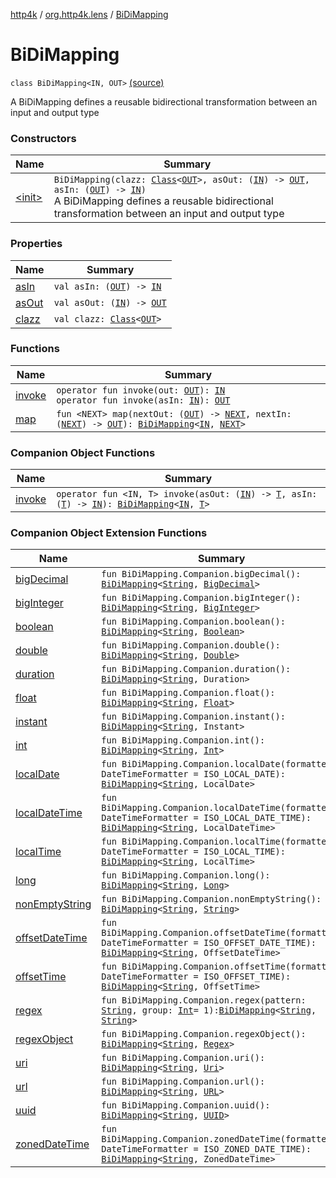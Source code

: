 [http4k](../../index.md) / [org.http4k.lens](../index.md) / [BiDiMapping](./index.md)

# BiDiMapping

`class BiDiMapping<IN, OUT>` [(source)](https://github.com/http4k/http4k/blob/master/http4k-core/src/main/kotlin/org/http4k/lens/BiDiMapping.kt#L28)

A BiDiMapping defines a reusable bidirectional transformation between an input and output type

### Constructors

| Name | Summary |
|---|---|
| [&lt;init&gt;](-init-.md) | `BiDiMapping(clazz: `[`Class`](http://docs.oracle.com/javase/6/docs/api/java/lang/Class.html)`<`[`OUT`](index.md#OUT)`>, asOut: (`[`IN`](index.md#IN)`) -> `[`OUT`](index.md#OUT)`, asIn: (`[`OUT`](index.md#OUT)`) -> `[`IN`](index.md#IN)`)`<br>A BiDiMapping defines a reusable bidirectional transformation between an input and output type |

### Properties

| Name | Summary |
|---|---|
| [asIn](as-in.md) | `val asIn: (`[`OUT`](index.md#OUT)`) -> `[`IN`](index.md#IN) |
| [asOut](as-out.md) | `val asOut: (`[`IN`](index.md#IN)`) -> `[`OUT`](index.md#OUT) |
| [clazz](clazz.md) | `val clazz: `[`Class`](http://docs.oracle.com/javase/6/docs/api/java/lang/Class.html)`<`[`OUT`](index.md#OUT)`>` |

### Functions

| Name | Summary |
|---|---|
| [invoke](invoke.md) | `operator fun invoke(out: `[`OUT`](index.md#OUT)`): `[`IN`](index.md#IN)<br>`operator fun invoke(asIn: `[`IN`](index.md#IN)`): `[`OUT`](index.md#OUT) |
| [map](map.md) | `fun <NEXT> map(nextOut: (`[`OUT`](index.md#OUT)`) -> `[`NEXT`](map.md#NEXT)`, nextIn: (`[`NEXT`](map.md#NEXT)`) -> `[`OUT`](index.md#OUT)`): `[`BiDiMapping`](./index.md)`<`[`IN`](index.md#IN)`, `[`NEXT`](map.md#NEXT)`>` |

### Companion Object Functions

| Name | Summary |
|---|---|
| [invoke](invoke.md) | `operator fun <IN, T> invoke(asOut: (`[`IN`](invoke.md#IN)`) -> `[`T`](invoke.md#T)`, asIn: (`[`T`](invoke.md#T)`) -> `[`IN`](invoke.md#IN)`): `[`BiDiMapping`](./index.md)`<`[`IN`](invoke.md#IN)`, `[`T`](invoke.md#T)`>` |

### Companion Object Extension Functions

| Name | Summary |
|---|---|
| [bigDecimal](../big-decimal.md) | `fun BiDiMapping.Companion.bigDecimal(): `[`BiDiMapping`](./index.md)`<`[`String`](https://kotlinlang.org/api/latest/jvm/stdlib/kotlin/-string/index.html)`, `[`BigDecimal`](http://docs.oracle.com/javase/6/docs/api/java/math/BigDecimal.html)`>` |
| [bigInteger](../big-integer.md) | `fun BiDiMapping.Companion.bigInteger(): `[`BiDiMapping`](./index.md)`<`[`String`](https://kotlinlang.org/api/latest/jvm/stdlib/kotlin/-string/index.html)`, `[`BigInteger`](http://docs.oracle.com/javase/6/docs/api/java/math/BigInteger.html)`>` |
| [boolean](../boolean.md) | `fun BiDiMapping.Companion.boolean(): `[`BiDiMapping`](./index.md)`<`[`String`](https://kotlinlang.org/api/latest/jvm/stdlib/kotlin/-string/index.html)`, `[`Boolean`](https://kotlinlang.org/api/latest/jvm/stdlib/kotlin/-boolean/index.html)`>` |
| [double](../double.md) | `fun BiDiMapping.Companion.double(): `[`BiDiMapping`](./index.md)`<`[`String`](https://kotlinlang.org/api/latest/jvm/stdlib/kotlin/-string/index.html)`, `[`Double`](https://kotlinlang.org/api/latest/jvm/stdlib/kotlin/-double/index.html)`>` |
| [duration](../duration.md) | `fun BiDiMapping.Companion.duration(): `[`BiDiMapping`](./index.md)`<`[`String`](https://kotlinlang.org/api/latest/jvm/stdlib/kotlin/-string/index.html)`, Duration>` |
| [float](../float.md) | `fun BiDiMapping.Companion.float(): `[`BiDiMapping`](./index.md)`<`[`String`](https://kotlinlang.org/api/latest/jvm/stdlib/kotlin/-string/index.html)`, `[`Float`](https://kotlinlang.org/api/latest/jvm/stdlib/kotlin/-float/index.html)`>` |
| [instant](../instant.md) | `fun BiDiMapping.Companion.instant(): `[`BiDiMapping`](./index.md)`<`[`String`](https://kotlinlang.org/api/latest/jvm/stdlib/kotlin/-string/index.html)`, Instant>` |
| [int](../int.md) | `fun BiDiMapping.Companion.int(): `[`BiDiMapping`](./index.md)`<`[`String`](https://kotlinlang.org/api/latest/jvm/stdlib/kotlin/-string/index.html)`, `[`Int`](https://kotlinlang.org/api/latest/jvm/stdlib/kotlin/-int/index.html)`>` |
| [localDate](../local-date.md) | `fun BiDiMapping.Companion.localDate(formatter: DateTimeFormatter = ISO_LOCAL_DATE): `[`BiDiMapping`](./index.md)`<`[`String`](https://kotlinlang.org/api/latest/jvm/stdlib/kotlin/-string/index.html)`, LocalDate>` |
| [localDateTime](../local-date-time.md) | `fun BiDiMapping.Companion.localDateTime(formatter: DateTimeFormatter = ISO_LOCAL_DATE_TIME): `[`BiDiMapping`](./index.md)`<`[`String`](https://kotlinlang.org/api/latest/jvm/stdlib/kotlin/-string/index.html)`, LocalDateTime>` |
| [localTime](../local-time.md) | `fun BiDiMapping.Companion.localTime(formatter: DateTimeFormatter = ISO_LOCAL_TIME): `[`BiDiMapping`](./index.md)`<`[`String`](https://kotlinlang.org/api/latest/jvm/stdlib/kotlin/-string/index.html)`, LocalTime>` |
| [long](../long.md) | `fun BiDiMapping.Companion.long(): `[`BiDiMapping`](./index.md)`<`[`String`](https://kotlinlang.org/api/latest/jvm/stdlib/kotlin/-string/index.html)`, `[`Long`](https://kotlinlang.org/api/latest/jvm/stdlib/kotlin/-long/index.html)`>` |
| [nonEmptyString](../non-empty-string.md) | `fun BiDiMapping.Companion.nonEmptyString(): `[`BiDiMapping`](./index.md)`<`[`String`](https://kotlinlang.org/api/latest/jvm/stdlib/kotlin/-string/index.html)`, `[`String`](https://kotlinlang.org/api/latest/jvm/stdlib/kotlin/-string/index.html)`>` |
| [offsetDateTime](../offset-date-time.md) | `fun BiDiMapping.Companion.offsetDateTime(formatter: DateTimeFormatter = ISO_OFFSET_DATE_TIME): `[`BiDiMapping`](./index.md)`<`[`String`](https://kotlinlang.org/api/latest/jvm/stdlib/kotlin/-string/index.html)`, OffsetDateTime>` |
| [offsetTime](../offset-time.md) | `fun BiDiMapping.Companion.offsetTime(formatter: DateTimeFormatter = ISO_OFFSET_TIME): `[`BiDiMapping`](./index.md)`<`[`String`](https://kotlinlang.org/api/latest/jvm/stdlib/kotlin/-string/index.html)`, OffsetTime>` |
| [regex](../regex.md) | `fun BiDiMapping.Companion.regex(pattern: `[`String`](https://kotlinlang.org/api/latest/jvm/stdlib/kotlin/-string/index.html)`, group: `[`Int`](https://kotlinlang.org/api/latest/jvm/stdlib/kotlin/-int/index.html)` = 1): `[`BiDiMapping`](./index.md)`<`[`String`](https://kotlinlang.org/api/latest/jvm/stdlib/kotlin/-string/index.html)`, `[`String`](https://kotlinlang.org/api/latest/jvm/stdlib/kotlin/-string/index.html)`>` |
| [regexObject](../regex-object.md) | `fun BiDiMapping.Companion.regexObject(): `[`BiDiMapping`](./index.md)`<`[`String`](https://kotlinlang.org/api/latest/jvm/stdlib/kotlin/-string/index.html)`, `[`Regex`](https://kotlinlang.org/api/latest/jvm/stdlib/kotlin.text/-regex/index.html)`>` |
| [uri](../uri.md) | `fun BiDiMapping.Companion.uri(): `[`BiDiMapping`](./index.md)`<`[`String`](https://kotlinlang.org/api/latest/jvm/stdlib/kotlin/-string/index.html)`, `[`Uri`](../../org.http4k.core/-uri/index.md)`>` |
| [url](../url.md) | `fun BiDiMapping.Companion.url(): `[`BiDiMapping`](./index.md)`<`[`String`](https://kotlinlang.org/api/latest/jvm/stdlib/kotlin/-string/index.html)`, `[`URL`](http://docs.oracle.com/javase/6/docs/api/java/net/URL.html)`>` |
| [uuid](../uuid.md) | `fun BiDiMapping.Companion.uuid(): `[`BiDiMapping`](./index.md)`<`[`String`](https://kotlinlang.org/api/latest/jvm/stdlib/kotlin/-string/index.html)`, `[`UUID`](http://docs.oracle.com/javase/6/docs/api/java/util/UUID.html)`>` |
| [zonedDateTime](../zoned-date-time.md) | `fun BiDiMapping.Companion.zonedDateTime(formatter: DateTimeFormatter = ISO_ZONED_DATE_TIME): `[`BiDiMapping`](./index.md)`<`[`String`](https://kotlinlang.org/api/latest/jvm/stdlib/kotlin/-string/index.html)`, ZonedDateTime>` |

